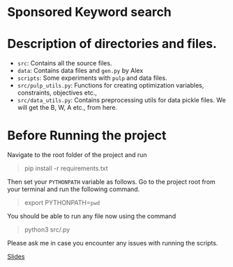 # Sponsored Keyword search

# Description of directories and files.

- `src`: Contains all the source files.
- `data`: Contains data files and `gen.py` by Alex
- `scripts`: Some experiments with `pulp` and data files.
- `src/pulp_utils.py`: Functions for creating optimization variables, constraints, objectives etc.,
- `src/data_utils.py`: Contains preprocessing utils for data pickle files. We will get the B, W, A etc., from here.

# Before Running the project
Navigate to the root folder of the project and run
> pip install -r requirements.txt

Then set your `PYTHONPATH` variable as follows. Go to the project root
from your terminal and run the following command.
>export PYTHONPATH=`pwd`

You should be able to run any file now using the command
>python3 src/<filename>.py

Please ask me in case you encounter any issues with running the scripts.

[Slides](https://docs.google.com/presentation/d/1qHPIMusbEReEuw5Y5UMOd_nIRgfCPp7JP8JVfckm9Ig/edit?usp=sharing)